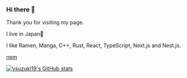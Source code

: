 ### Hi there 👋

Thank you for visiting my page.

I live in Japan🥷

I like Ramen, Manga, C++, Rust, React, TypeScript, Next.js and Nest.js.

[npm](https://www.npmjs.com/~ysuzuki19)

[![ysuzuki19's GitHub stats](https://github-readme-stats.vercel.app/api?username=ysuzuki19)](https://github.com/anuraghazra/github-readme-stats)



<!--
**ysuzuki19/ysuzuki19** is a ✨ _special_ ✨ repository because its `README.md` (this file) appears on your GitHub profile.

Here are some ideas to get you started:

- 🔭 I’m currently working on ...
- 🌱 I’m currently learning ...
- 👯 I’m looking to collaborate on ...
- 🤔 I’m looking for help with ...
- 💬 Ask me about ...
- 📫 How to reach me: ...
- 😄 Pronouns: ...
- ⚡ Fun fact: ...
-->
